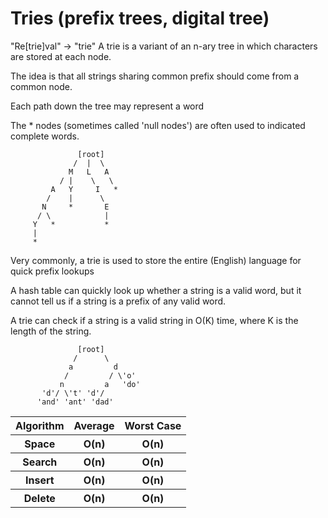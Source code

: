 # Tries (prefix trees, digital tree)

"Re[trie]val" -> "trie"
A trie is a variant of an n-ary tree in which characters are stored at each node. 

The idea is that all strings sharing common prefix should come from a common node.

Each path down the tree may represent a word

The * nodes (sometimes called 'null nodes') are often used to indicated complete words. 

```
               [root]
              /  |  \
             M   L   A
           / |    \   \
         A   Y     I   *
        /    |      \   
       N     *       E
      / \            |
     Y   *           *
     |
     *
```

Very commonly, a trie is used to store the entire (English) language for quick prefix lookups

A hash table can quickly look up whether a string is a valid word, 
but it cannot tell us if a string is a prefix of any valid word. 

A trie can check if a string is a valid string in O(K) time, where K is the length of the string. 

```
               [root]
              /      \
             a         d
            /         / \'o'
           n         a   'do'
       'd'/ \'t' 'd'/
      'and' 'ant' 'dad'
```

<table>
    <tr>
        <th>Algorithm</th>
        <th>Average</th>
        <th>Worst Case</th>
    </tr>
    <tr>
        <th>Space</th>
        <th>O(n)</th>
        <th>O(n)</th>
    </tr>
    <tr>
        <th>Search</th>
        <th>O(n)</th>
        <th>O(n)</th>
    </tr>
    <tr>
        <th>Insert</th>
        <th>O(n)</th>
        <th>O(n)</th>
    </tr>
    <tr>
        <th>Delete</th>
        <th>O(n)</th>
        <th>O(n)</th>
    </tr>
</table>
